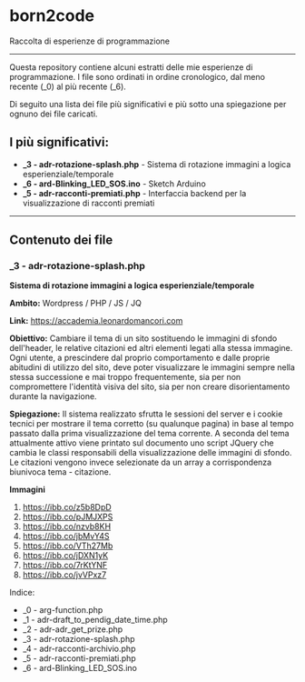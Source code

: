 # born2code
Raccolta di esperienze di programmazione
_______________________________________________

Questa repository contiene alcuni estratti delle mie esperienze di programmazione.
I file sono ordinati in ordine cronologico, dal meno recente (_0) al più recente (_6).

Di seguito una lista dei file più significativi e più sotto una spiegazione per ognuno dei file caricati.

## I più significativi:
*  **_3 - adr-rotazione-splash.php**    - Sistema di rotazione immagini a logica esperienziale/temporale
*  **_6 - ard-Blinking_LED_SOS.ino**    - Sketch Arduino
*  **_5 - adr-racconti-premiati.php**   - Interfaccia backend per la visualizzazione di racconti premiati

_______________________________________________

## Contenuto dei file

### _3 - adr-rotazione-splash.php

**Sistema di rotazione immagini a logica esperienziale/temporale**

**Ambito:** Wordpress / PHP / JS / JQ

**Link:** https://accademia.leonardomancori.com

**Obiettivo:** Cambiare il tema di un sito sostituendo le immagini di sfondo dell'header, le relative citazioni ed altri elementi legati alla stessa immagine.
Ogni utente, a prescindere dal proprio comportamento e dalle proprie abitudini di utilizzo del sito, deve poter visualizzare le immagini sempre nella stessa successione e mai troppo frequentemente, sia per non compromettere l'identità visiva del sito, sia per non creare disorientamento durante la navigazione.

**Spiegazione:**
Il sistema realizzato sfrutta le sessioni del server e i cookie tecnici per mostrare il tema corretto (su qualunque pagina) in base al tempo passato dalla prima visualizzazione del tema corrente.
A seconda del tema attualmente attivo viene printato sul documento uno script JQuery che cambia le classi responsabili della visualizzazione delle immagini di sfondo. Le citazioni vengono invece selezionate da un array a corrispondenza biunivoca tema - citazione.

**Immagini**

1. https://ibb.co/z5b8DpD
1. https://ibb.co/pJMJXPS
1. https://ibb.co/nzvb8KH
1. https://ibb.co/jbMvY4S
1. https://ibb.co/VTh27Mb
1. https://ibb.co/jDXN1yK
1. https://ibb.co/7rKtYNF
1. https://ibb.co/jvVPxz7




Indice:
*  _0 - arg-function.php
*  _1 - adr-draft_to_pendig_date_time.php
*  _2 - adr-adr_get_prize.php
*  _3 - adr-rotazione-splash.php
*  _4 - adr-racconti-archivio.php
*  _5 - adr-racconti-premiati.php
*  _6 - ard-Blinking_LED_SOS.ino
  


